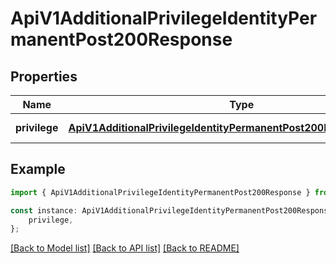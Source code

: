 # ApiV1AdditionalPrivilegeIdentityPermanentPost200Response


## Properties

Name | Type | Description | Notes
------------ | ------------- | ------------- | -------------
**privilege** | [**ApiV1AdditionalPrivilegeIdentityPermanentPost200ResponsePrivilege**](ApiV1AdditionalPrivilegeIdentityPermanentPost200ResponsePrivilege.md) |  | [default to undefined]

## Example

```typescript
import { ApiV1AdditionalPrivilegeIdentityPermanentPost200Response } from './api';

const instance: ApiV1AdditionalPrivilegeIdentityPermanentPost200Response = {
    privilege,
};
```

[[Back to Model list]](../README.md#documentation-for-models) [[Back to API list]](../README.md#documentation-for-api-endpoints) [[Back to README]](../README.md)
